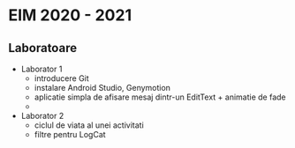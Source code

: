 # EIM 2020 - 2021

## Laboratoare
* Laborator 1
  * introducere Git
  * instalare Android Studio, Genymotion
  * aplicatie simpla de afisare mesaj dintr-un EditText + animatie de fade
  * 
* Laborator 2
  * ciclul de viata al unei activitati
  * filtre pentru LogCat
  

